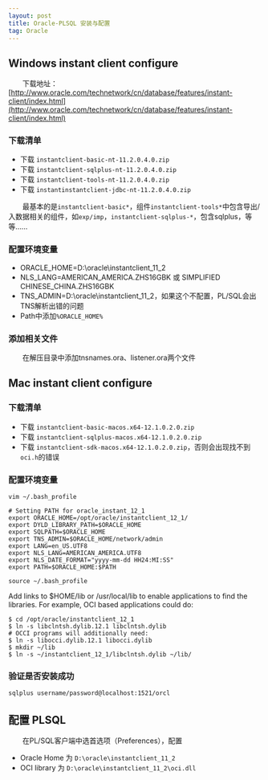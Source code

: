 ```yaml
---
layout: post
title: Oracle-PLSQL 安装与配置
tag: Oracle
---
```

## Windows instant client configure
　　下载地址：[http://www.oracle.com/technetwork/cn/database/features/instant-client/index.html](http://www.oracle.com/technetwork/cn/database/features/instant-client/index.html)

### 下载清单

* 下载 `instantclient-basic-nt-11.2.0.4.0.zip`
* 下载 `instantclient-sqlplus-nt-11.2.0.4.0.zip`
* 下载 `instantclient-tools-nt-11.2.0.4.0.zip`
* 下载 `instantinstantclient-jdbc-nt-11.2.0.4.0.zip`

　　最基本的是`instantclient-basic*`，组件`instantclient-tools*`中包含导出/入数据相关的组件，如`exp/imp`，`instantclient-sqlplus-*`，包含sqlplus，等等……
### 配置环境变量
* ORACLE_HOME=D:\oracle\instantclient_11_2
* NLS_LANG=AMERICAN_AMERICA.ZHS16GBK 或 SIMPLIFIED CHINESE_CHINA.ZHS16GBK
* TNS_ADMIN=D:\oracle\instantclient_11_2，如果这个不配置，PL/SQL会出TNS解析出错的问题
* Path中添加`%ORACLE_HOME%`

### 添加相关文件
　　在解压目录中添加tnsnames.ora、listener.ora两个文件

## Mac instant client configure

### 下载清单
* 下载 `instantclient-basic-macos.x64-12.1.0.2.0.zip`
* 下载 `instantclient-sqlplus-macos.x64-12.1.0.2.0.zip`
* 下载 `instantclient-sdk-macos.x64-12.1.0.2.0.zip`，否则会出现找不到`oci.h`的错误

### 配置环境变量

```shell
vim ~/.bash_profile

# Setting PATH for oracle_instant_12_1
export ORACLE_HOME=/opt/oracle/instantclient_12_1/
export DYLD_LIBRARY_PATH=$ORACLE_HOME
export SQLPATH=$ORACLE_HOME
export TNS_ADMIN=$ORACLE_HOME/network/admin
export LANG=en_US.UTF8
export NLS_LANG=AMERICAN_AMERICA.UTF8
export NLS_DATE_FORMAT="yyyy-mm-dd HH24:MI:SS"
export PATH=$ORACLE_HOME:$PATH

source ~/.bash_profile
```
  
  Add links to $HOME/lib or /usr/local/lib to enable applications to find the libraries. For example, OCI based applications could do:

```shell
$ cd /opt/oracle/instantclient_12_1
$ ln -s libclntsh.dylib.12.1 libclntsh.dylib
# OCCI programs will additionally need:
$ ln -s libocci.dylib.12.1 libocci.dylib
$ mkdir ~/lib
$ ln -s ~/instantclient_12_1/libclntsh.dylib ~/lib/
```
### 验证是否安装成功
```shell
sqlplus username/password@localhost:1521/orcl
```

## 配置 PLSQL
　　在PL/SQL客户端中选首选项（Preferences），配置
* Oracle Home 为 `D:\oracle\instantclient_11_2`
* OCI library 为 `D:\oracle\instantclient_11_2\oci.dll`



